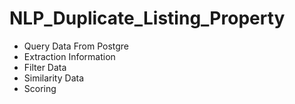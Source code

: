 # NLP_Duplicate_Listing_Property

- Query Data From Postgre
- Extraction Information
- Filter Data
- Similarity Data
- Scoring